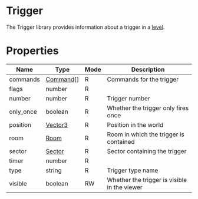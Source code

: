 # Trigger

The Trigger library provides information about a trigger in a [level](level.md).

# Properties
| Name | Type | Mode | Description |
| ---- | ---- | ---- | ---- |
| commands | [Command](command.md)[] | R | Commands for the trigger |
| flags | number | R | |
| number | number | R | Trigger number |
| only_once | boolean | R | Whether the trigger only fires once |
| position | [Vector3](vector3.md) | R | Position in the world |
| room | [Room](room.md) | R | Room in which the trigger is contained |
| sector | [Sector](sector.md) | R | Sector containing the trigger |
| timer | number | R | |
| type | string | R | Trigger type name | 
| visible | boolean | RW | Whether the trigger is visible in the viewer |